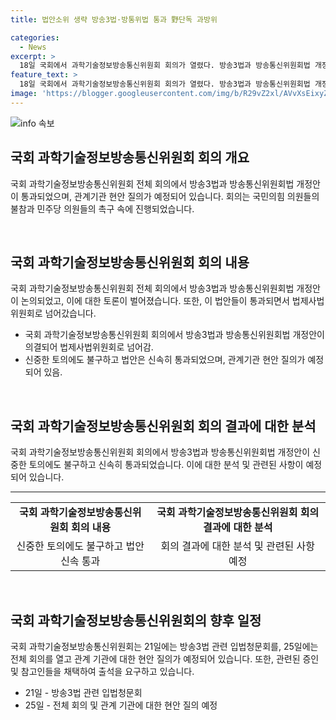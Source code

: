 ```yaml
---
title: 법안소위 생략 방송3법·방통위법 통과 野단독 과방위

categories:
  - News
excerpt: >
  18일 국회에서 과학기술정보방송통신위원회 회의가 열렸다. 방송3법과 방송통신위원회법 개정안이 통과되었지만, 국민의힘이 b회의에 불참하여 우려가 제기되고 있다. 민주당 의원은 법의 중요성을 강조하며 대통령에 촉구했고, 야당 의원들은 거부권 우려를 표명했다. 향후 21일에는 입법청문회, 25일에는 관계기관 현안 질의가 예정되어 있다.
feature_text: >
  18일 국회에서 과학기술정보방송통신위원회 회의가 열렸다. 방송3법과 방송통신위원회법 개정안이 통과되었지만, 국민의힘이 b회의에 불참하여 우려가 제기되고 있다. 민주당 의원은 법의 중요성을 강조하며 대통령에 촉구했고, 야당 의원들은 거부권 우려를 표명했다. 향후 21일에는 입법청문회, 25일에는 관계기관 현안 질의가 예정되어 있다.
image: 'https://blogger.googleusercontent.com/img/b/R29vZ2xl/AVvXsEixyZcFfHzMRdzZMjFBmAUKJYCLCGyLL1o632UiGVXcaFdKo_bkvkuCioo0uUKlGfBVcT3P84aROyZIXSBEx3Aw5nCQ3pTgDom1WDC4m8eifvWiAmWEEVb4x6G_l8C0QH225ldMjyaFvpxGEBGNO37VmDTDMHGhJPq73UglMfDca1-0aw/s1600/blogspot.png'
---
```


<p><img src="https://blogger.googleusercontent.com/img/b/R29vZ2xl/AVvXsEixyZcFfHzMRdzZMjFBmAUKJYCLCGyLL1o632UiGVXcaFdKo_bkvkuCioo0uUKlGfBVcT3P84aROyZIXSBEx3Aw5nCQ3pTgDom1WDC4m8eifvWiAmWEEVb4x6G_l8C0QH225ldMjyaFvpxGEBGNO37VmDTDMHGhJPq73UglMfDca1-0aw/s1600/blogspot.png" alt="info 속보" /></p>

<h2 data-ke-size="size26">국회 과학기술정보방송통신위원회 회의 개요</h2>

<p>국회 과학기술정보방송통신위원회 전체 회의에서 방송3법과 방송통신위원회법 개정안이 통과되었으며, 관계기관 현안 질의가 예정되어 있습니다. 회의는 국민의힘 의원들의 불참과 민주당 의원들의 촉구 속에 진행되었습니다.</p>

<p data-ke-size="size16">&nbsp;</p>

<h2 data-ke-size="size21">국회 과학기술정보방송통신위원회 회의 내용</h2>

<p>국회 과학기술정보방송통신위원회 전체 회의에서 방송3법과 방송통신위원회법 개정안이 논의되었고, 이에 대한 토론이 벌어졌습니다. 또한, 이 법안들이 통과되면서 법제사법위원회로 넘어갔습니다.</p>

<ul>
  <li>국회 과학기술정보방송통신위원회 회의에서 방송3법과 방송통신위원회법 개정안이 의결되어 법제사법위원회로 넘어감.</li>
  <li>신중한 토의에도 불구하고 법안은 신속히 통과되었으며, 관계기관 현안 질의가 예정되어 있음.</li>
</ul>

<p data-ke-size="size16">&nbsp;</p>

<h2 data-ke-size="size21">국회 과학기술정보방송통신위원회 회의 결과에 대한 분석</h2>

<p>국회 과학기술정보방송통신위원회 회의에서 방송3법과 방송통신위원회법 개정안이 신중한 토의에도 불구하고 신속히 통과되었습니다. 이에 대한 분석 및 관련된 사항이 예정되어 있습니다.</p>

<hr>

<table>
  <tbody>
    <tr>
      <td style="text-align: center; height: 17px;"><b>국회 과학기술정보방송통신위원회 회의 내용</b></td>
      <td style="text-align: center; height: 17px;"><b>국회 과학기술정보방송통신위원회 회의 결과에 대한 분석</b></td>
    </tr>
    <tr>
      <td style="text-align: center; height: 17px;">신중한 토의에도 불구하고 법안 신속 통과</td>
      <td style="text-align: center; height: 17px;">회의 결과에 대한 분석 및 관련된 사항 예정</td>
    </tr>
  </tbody>
</table>

<p data-ke-size="size16">&nbsp;</p>

<h2 data-ke-size="size21">국회 과학기술정보방송통신위원회의 향후 일정</h2>

<p>국회 과학기술정보방송통신위원회는 21일에는 방송3법 관련 입법청문회를, 25일에는 전체 회의를 열고 관계 기관에 대한 현안 질의가 예정되어 있습니다. 또한, 관련된 증인 및 참고인들을 채택하여 출석을 요구하고 있습니다.</p>

<ul>
  <li>21일 - 방송3법 관련 입법청문회</li>
  <li>25일 - 전체 회의 및 관계 기관에 대한 현안 질의 예정</li>
</ul>

